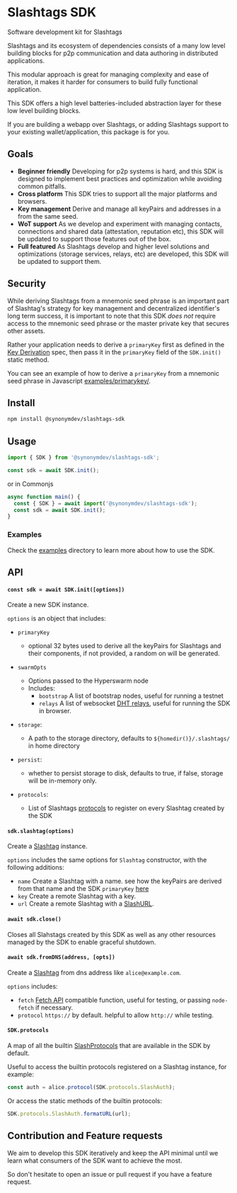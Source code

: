 # Slashtags SDK

Software development kit for Slashtags

Slashtags and its ecosystem of dependencies consists of a many low level building blocks for p2p communication and data authoring in distributed applications.

This modular approach is great for managing complexity and ease of iteration, it makes it harder for consumers to build fully functional application.

This SDK offers a high level batteries-included abstraction layer for these low level building blocks.

If you are building a webapp over Slashtags, or adding Slashtags support to your existing wallet/application, this package is for you.

## Goals

- **Beginner friendly** Developing for p2p systems is hard, and this SDK is designed to implement best practices and optimization while avoiding common pitfalls.
- **Cross platform** This SDK tries to support all the major platforms and browsers.
- **Key management** Derive and manage all keyPairs and addresses in a from the same seed.
- **WoT support** As we develop and experiment with managing contacts, connections and shared data (attestation, reputation etc), this SDK will be updated to support those features out of the box.
- **Full featured** As Slashtags develop and higher level solutions and optimizations (storage services, relays, etc) are developed, this SDK will be updated to support them.

## Security

While deriving Slashtags from a mnemonic seed phrase is an important part of Slashtag's strategy for key management and decentralized identifier's long term success, it is important to note that this SDK _does not_ require access to the mnemonic seed phrase or the master private key that secures other assets.

Rather your application needs to derive a `primaryKey` first as defined in the [Key Derivation](../../specs/slashtags-key-derivation.md) spec, then pass it in the `primaryKey` field of the `SDK.init()` static method.

You can see an example of how to derive a `primaryKey` from a mnemonic seed phrase in Javascript [examples/primarykey/](../../examples/primarykey/).

## Install

```bash
npm install @synonymdev/slashtags-sdk
```

## Usage

```js
import { SDK } from '@synonymdev/slashtags-sdk';

const sdk = await SDK.init();
```

or in Commonjs

```js
async function main() {
  const { SDK } = await import('@synonymdev/slashtags-sdk');
  const sdk = await SDK.init();
}
```

### Examples

Check the [examples](../../examples/) directory to learn more about how to use the SDK.

## API

#### `const sdk = await SDK.init([options])`

Create a new SDK instance.

`options` is an object that includes:

- `primaryKey`

  - optional 32 bytes used to derive all the keyPairs for Slashtags and their components, if not provided, a random on will be generated.

- `swarmOpts`

  - Options passed to the Hyperswarm node
  - Includes:
    - `bootstrap` A list of bootstrap nodes, useful for running a testnet
    - `relays` A list of websocket [DHT relays](https://github.com/hyperswarm/dht-relay), useful for running the SDK in browser.

- `storage`:

  - A path to the storage directory, defaults to `${homedir()}/.slashtags/` in home directory

- `persist`:

  - whether to persist storage to disk, defaults to true, if false, storage will be in-memory only.

- `protocols`:

  - List of Slashtags [protocols](../slashtag/README.md#slashprotocol) to register on every Slashtag created by the SDK

#### `sdk.slashtag(options)`

Create a [Slashtag](../slashtag/) instance.

`options` includes the same options for `Slashtag` constructor, with the following additions:

- `name` Create a Slashtag with a name. see how the keyPairs are derived from that name and the SDK `primaryKey` [here](../../specs/slashtags-key-derivation.md)
- `key` Create a remote Slashtag with a key.
- `url` Create a remote Slashtag with a [SlashURL](../slashtag/README.md#slashurl).

#### `await sdk.close()`

Closes all Slahstags created by this SDK as well as any other resources managed by the SDK to enable graceful shutdown.

#### `await sdk.fromDNS(address, [opts])`

Create a [Slashtag](../slashtag/) from dns address like `alice@example.com`.

`options` includes:

- `fetch` [Fetch API](https://developer.mozilla.org/en-US/docs/Web/API/Fetch_API) compatible function, useful for testing, or passing `node-fetch` if necessary.
- `protocol` `https://` by default. helpful to allow `http://` while testing.

#### `SDK.protocols`

A map of all the builtin [SlashProtocols](../slashtag/README.md#slashprotocol) that are available in the SDK by default.

Useful to access the builtin protocols registered on a Slashtag instance, for example:

```js
const auth = alice.protocol(SDK.protocols.SlashAuth);
```

Or access the static methods of the builtin protocols:

```js
SDK.protocols.SlashAuth.formatURL(url);
```

## Contribution and Feature requests

We aim to develop this SDK iteratively and keep the API minimal until we learn what consumers of the SDK want to achieve the most.

So don't hesitate to open an issue or pull request if you have a feature request.

